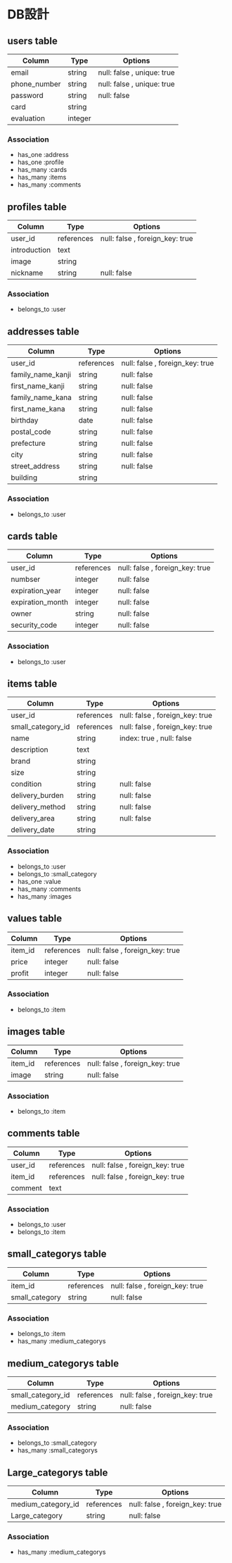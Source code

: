 # DB設計

## users table

|Column|Type|Options|
|------|----|-------|
|email|string|null: false , unique: true|
|phone_number|string|null: false , unique: true|
|password|string|null: false|
|card|string||
|evaluation|integer|

### Association
- has_one  :address
- has_one  :profile
- has_many :cards
- has_many :items
- has_many :comments

## profiles table

|Column|Type|Options|
|------|----|-------|
|user_id|references|null: false , foreign_key: true|
|introduction|text||
|image|string||
|nickname|string|null: false|

### Association
- belongs_to :user

## addresses table

|Column|Type|Options|
|------|----|-------|
|user_id|references|null: false , foreign_key: true|
|family_name_kanji|string|null: false|
|first_name_kanji|string|null: false|
|family_name_kana|string|null: false|
|first_name_kana|string|null: false|
|birthday|date|null: false|
|postal_code|string|null: false|
|prefecture|string|null: false|
|city|string|null: false|
|street_address|string|null: false|
|building|string||

### Association
- belongs_to :user

## cards table

|Column|Type|Options|
|------|----|-------|
|user_id|references|null: false , foreign_key: true|
|numbser|integer|null: false|
|expiration_year|integer|null: false|
|expiration_month|integer|null: false|
|owner|string|null: false|
|security_code|integer|null: false|

### Association
- belongs_to :user

## items table

|Column|Type|Options|
|------|----|-------|
|user_id|references|null: false , foreign_key: true|
|small_category_id|references|null: false , foreign_key: true|
|name|string|index: true , null: false|
|description|text||
|brand|string|
|size|string||
|condition|string|null: false|
|delivery_burden|string|null: false|
|delivery_method|string|null: false|
|delivery_area|string|null: false|
|delivery_date|string|

### Association
- belongs_to :user
- belongs_to :small_category
- has_one  :value
- has_many :comments
- has_many :images

## values table

|Column|Type|Options|
|------|----|-------|
|item_id|references|null: false , foreign_key: true|
|price|integer|null: false|
|profit|integer|null: false|

### Association
- belongs_to :item

## images table

|Column|Type|Options|
|------|----|-------|
|item_id|references|null: false , foreign_key: true|
|image|string|null: false|

### Association
- belongs_to :item

## comments table

|Column|Type|Options|
|------|----|-------|
|user_id|references|null: false , foreign_key: true|
|item_id|references|null: false , foreign_key: true|
|comment|text||

### Association
- belongs_to :user
- belongs_to :item

## small_categorys table

|Column|Type|Options|
|------|----|-------|
|item_id|references|null: false , foreign_key: true|
|small_category|string|null: false|

### Association
- belongs_to :item
- has_many :medium_categorys

## medium_categorys table

|Column|Type|Options|
|------|----|-------|
|small_category_id|references|null: false , foreign_key: true|
|medium_category|string|null: false|

### Association
- belongs_to :small_category
- has_many :small_categorys

## Large_categorys table

|Column|Type|Options|
|------|----|-------|
|medium_category_id|references|null: false , foreign_key: true|
|Large_category|string|null: false|

### Association
- has_many :medium_categorys


